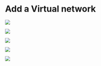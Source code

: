# Add a Virtual network 

![](https://github.com/JonmarCorpuz/SecondBrain/blob/main/Assets/ESXi%20VMk%20pt1.png)

![](https://github.com/JonmarCorpuz/SecondBrain/blob/main/Assets/ESXi%20VMk%20pt2.png)

![](https://github.com/JonmarCorpuz/SecondBrain/blob/main/Assets/ESXi%20VMk%20pt3.png)

![](https://github.com/JonmarCorpuz/SecondBrain/blob/main/Assets/ESXi%20VMk%20pt4.png)

![](https://github.com/JonmarCorpuz/SecondBrain/blob/main/Assets/ESXi%20VMk%20pt5.png)
